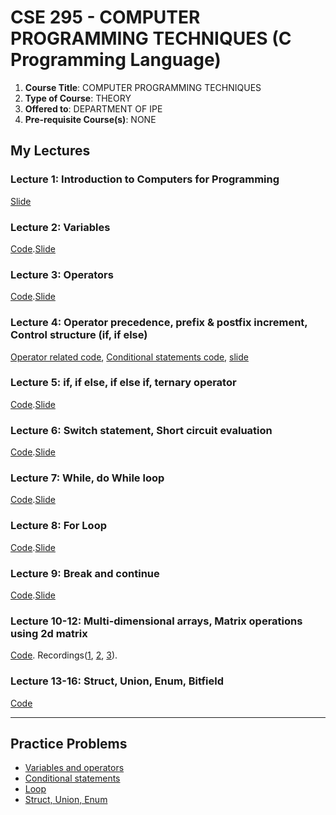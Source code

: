# CSE 295 - COMPUTER PROGRAMMING TECHNIQUES (C Programming Language)
1. **Course Title**: COMPUTER PROGRAMMING TECHNIQUES  
2. **Type of Course**: THEORY  
3. **Offered to**: DEPARTMENT OF IPE  
4. **Pre-requisite Course(s)**: NONE  

## My Lectures

### Lecture 1: Introduction to Computers for Programming  
[Slide](https://docs.google.com/presentation/d/15Y51PUgsW5OakXdZFfa8qHhcaLV-nKkc1Pmd1AkI99o/edit?usp=sharing)  
### Lecture 2: Variables  
[Code](./variables/).[Slide](https://docs.google.com/presentation/d/1qYLthoMqjaD4CBdUid5w_x8jylcaG7AX1t8YucCIxu8/edit?usp=sharing)  
### Lecture 3: Operators  
[Code](./operators/).[Slide](https://docs.google.com/presentation/d/1qYLthoMqjaD4CBdUid5w_x8jylcaG7AX1t8YucCIxu8/edit?usp=sharing)  
### Lecture 4: Operator precedence, prefix & postfix increment, Control structure (if, if else)
[Operator related code](./operators/), [Conditional statements code](./conditional/), [slide](https://docs.google.com/presentation/d/1mcBhrPgwE0_MojRC1GcmfDMaf_aYk1t1dE8_zY_8Kt0/edit?usp=sharing)
### Lecture 5: if, if else, if else if, ternary operator
[Code](./conditional/).[Slide](https://docs.google.com/presentation/d/1mcBhrPgwE0_MojRC1GcmfDMaf_aYk1t1dE8_zY_8Kt0/edit?usp=sharing)  
### Lecture 6: Switch statement, Short circuit evaluation 
[Code](./conditional/).[Slide](https://docs.google.com/presentation/d/1mcBhrPgwE0_MojRC1GcmfDMaf_aYk1t1dE8_zY_8Kt0/edit?usp=sharing)  
### Lecture 7: While, do While loop
[Code](./loop/).[Slide](https://docs.google.com/presentation/d/1mcBhrPgwE0_MojRC1GcmfDMaf_aYk1t1dE8_zY_8Kt0/edit?usp=sharing)  
### Lecture 8: For Loop
[Code](./loop/).[Slide](https://docs.google.com/presentation/d/1mcBhrPgwE0_MojRC1GcmfDMaf_aYk1t1dE8_zY_8Kt0/edit?usp=sharing)  
### Lecture 9: Break and continue
[Code](./loop/).[Slide](https://docs.google.com/presentation/d/1mcBhrPgwE0_MojRC1GcmfDMaf_aYk1t1dE8_zY_8Kt0/edit?usp=sharing)  

### Lecture 10-12: Multi-dimensional arrays, Matrix operations using 2d matrix
[Code](./multi-dimensional-array/).
Recordings([1](https://youtu.be/gvNwoS1vJXw), [2](https://youtu.be/s0-CHQ77BQ8), [3](https://youtu.be/avPldF8nhFo)).


### Lecture 13-16: Struct, Union, Enum, Bitfield 
[Code](./structure_union_enum_bitfield/) 

---

## Practice Problems
- [Variables and operators](./practice/vars_and_ops/README.md)
- [Conditional statements](./practice/conditional/README.md)
- [Loop](./practice/loops/README.md)
- [Struct, Union, Enum](./structure_union_enum_bitfield/practice_problems/README.md)